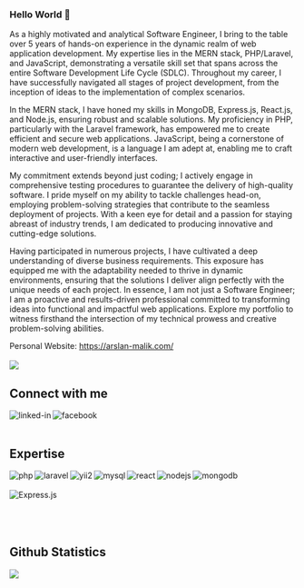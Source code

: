 <!-- - :wave: Hi, I’m @saqib-github
- :eyes: I’m interested in developing interactive applications.
- :seedling: I’m currently working on VueJs, ReactJs and Nodejs.
- :revolving_hearts:️ I’m looking to collaborate/contribute on complex projects. If you need any help then please you can contact me.
- :mailbox: How to reach me at rsaqib2034@gmail.com -->
### Hello World :wave:
As a highly motivated and analytical Software Engineer, I bring to the table over 5 years of hands-on experience in the dynamic realm of web application development. My expertise lies in the MERN stack, PHP/Laravel, and JavaScript, demonstrating a versatile skill set that spans across the entire Software Development Life Cycle (SDLC). Throughout my career, I have successfully navigated all stages of project development, from the inception of ideas to the implementation of complex scenarios.

In the MERN stack, I have honed my skills in MongoDB, Express.js, React.js, and Node.js, ensuring robust and scalable solutions. My proficiency in PHP, particularly with the Laravel framework, has empowered me to create efficient and secure web applications. JavaScript, being a cornerstone of modern web development, is a language I am adept at, enabling me to craft interactive and user-friendly interfaces.

My commitment extends beyond just coding; I actively engage in comprehensive testing procedures to guarantee the delivery of high-quality software. I pride myself on my ability to tackle challenges head-on, employing problem-solving strategies that contribute to the seamless deployment of projects. With a keen eye for detail and a passion for staying abreast of industry trends, I am dedicated to producing innovative and cutting-edge solutions.

Having participated in numerous projects, I have cultivated a deep understanding of diverse business requirements. This exposure has equipped me with the adaptability needed to thrive in dynamic environments, ensuring that the solutions I deliver align perfectly with the unique needs of each project. In essence, I am not just a Software Engineer; I am a proactive and results-driven professional committed to transforming ideas into functional and impactful web applications. Explore my portfolio to witness firsthand the intersection of my technical prowess and creative problem-solving abilities.<br>

Personal Website: https://arslan-malik.com/
<br><br>
![](https://komarev.com/ghpvc/?username=Malik7071)
## Connect with me
[<img align="left" alt="linked-in" src="https://img.shields.io/badge/linkedin-%230077B5.svg?&style=for-the-badge&logo=linkedin&logoColor=white" />](https://www.linkedin.com/in/muhammad-arslan-malik-167385134/)
[<img align="left" alt="facebook" src="https://img.shields.io/badge/facebook-%231877F2.svg?&style=for-the-badge&logo=facebook&logoColor=white" />](https://www.facebook.com/ARSLANMALIK999/)
<br>
<br>
## Expertise
<img align="left" alt="php" src="https://img.shields.io/badge/php%20-%2343853D.svg?&style=for-the-badge&logo=php&logoColor=%023430" />
<img align="left" alt="laravel" src="https://img.shields.io/badge/laravel%20-%2343853D.svg?&style=for-the-badge&logo=laravel&logoColor=%023430" />
<img align="left" alt="yii2" src="https://img.shields.io/badge/yii2%20-%2343853D.svg?&style=for-the-badge&logo=yii2&logoColor=%023430" />
<img align="left" alt="mysql" src="https://img.shields.io/badge/mysql%20-%2343853D.svg?&style=for-the-badge&logo=mysql&logoColor=%023430" />
<img align="left" alt="react" src="https://img.shields.io/badge/react%20-%2343853D.svg?&style=for-the-badge&logo=react&logoColor=%023430" />
<img align="left" alt="nodejs" src="https://img.shields.io/badge/node.js%20-%2343853D.svg?&style=for-the-badge&logo=node.js&logoColor=023430" />
<img align="left" alt="mongodb" src="https://img.shields.io/badge/mongodb%20-%2343853D.svg?&style=for-the-badge&logo=mongodb&logoColor=#023430" /><br><br>
<img align="left" alt="Express.js" src="https://img.shields.io/badge/Express.js%20-%2343853D.svg?&style=for-the-badge&logo=Express.js&logoColor=#023430" />

<br>
<br>
<br>
<br>

## Github Statistics
<img src="https://github-readme-stats.vercel.app/api?username=Malik7071&theme=dark">
<!-- ## Blog posts -->
<!-- BLOG-POST-LIST:START -->
<!-- - [Create an Express Boilerplate with TypeScript](https://javascript.plainenglish.io/create-an-express-boilerplate-with-typescript-810eb6c29196?source=rss-fe04a352a811------2)
- [How to Set Up Linter &amp; Formatter for Node.js](https://javascript.plainenglish.io/how-to-set-up-linter-formatter-for-node-js-d6b34c0c8be5?source=rss-fe04a352a811------2)
- [Build an Audio and Video Recorder in React](https://javascript.plainenglish.io/build-an-audio-and-video-recorder-in-react-a452ab6c1ce6?source=rss-fe04a352a811------2)
- [How to Perform Google Authentication with React](https://javascript.plainenglish.io/how-to-perform-google-authentication-with-react-7d43fb0e4922?source=rss-fe04a352a811------2)
- [How to Convert an Audio File into Video in NodeJS](https://enlear.academy/how-to-convert-an-audio-file-into-video-in-nodejs-301b6a7486eb?source=rss-fe04a352a811------2) -->
<!-- BLOG-POST-LIST:END -->
<!-- ## Stackoverflow Statistics
[![My StackOverflow Stats](https://stackoverflow-badge.herokuapp.com/api/StackOverflowBadge/5379437)](https://stackoverflow.com/users/5379437/mohammad-faisal)
## Github Statistics
<img src="https://github-readme-stats.vercel.app/api?username=saqib-github&theme=dark"> -->
<!--
**Mohammad-Faisal/Mohammad-Faisal** is a :sparkles: _special_ :sparkles: repository because its `README.md` (this file) appears on your GitHub profile.
<img align="left" alt="medium" src="https://img.shields.io/badge/MongoDB-%234ea94b.svg?&style=for-the-badge&logo=mongodb&logoColor=white" />
[<img align="left" alt="medium" src="hhttps://img.shields.io/badge/gmail-D14836?&style=for-the-badge&logo=gmail&logoColor=white" />][gmail]
[<img align="left" alt="linked-in" src="https://img.shields.io/badge/gmail-D14836?&style=for-the-badge&logo=gmail&logoColor=white" />][LinekdIN]
[<img align="left" alt="stack-overflow" src="https://img.shields.io/badge/stack%20overflow-FE7A16?logo=stack-overflow&logoColor=white&style=for-the-badge" />][StackOverflow]
Here are some ideas to get you started:
- :telescope: I’m currently working on ...
- :seedling: I’m currently learning ...
- :dancers: I’m looking to collaborate on ...
- :thinking_face: I’m looking for help with ...
- :speech_balloon: Ask me about ...
- :mailbox: How to reach me: ...
- :smile: Pronouns: ...
- :zap: Fun fact: ...
-->
<!---
Saqib-GitHub/Saqib-GitHub is a :sparkles: special :sparkles: repository because its `README.md` (this file) appears on your GitHub profile.
You can click the Preview link to take a look at your changes.
--->
